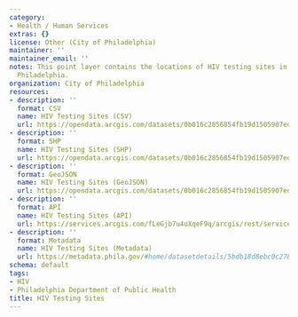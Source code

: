 ```yaml
---
category:
- Health / Human Services
extras: {}
license: Other (City of Philadelphia)
maintainer: ''
maintainer_email: ''
notes: This point layer contains the locations of HIV testing sites in the City of
  Philadelphia.
organization: City of Philadelphia
resources:
- description: ''
  format: CSV
  name: HIV Testing Sites (CSV)
  url: https://opendata.arcgis.com/datasets/0b016c2856854fb19d1505907eda190e_0.csv
- description: ''
  format: SHP
  name: HIV Testing Sites (SHP)
  url: https://opendata.arcgis.com/datasets/0b016c2856854fb19d1505907eda190e_0.zip
- description: ''
  format: GeoJSON
  name: HIV Testing Sites (GeoJSON)
  url: https://opendata.arcgis.com/datasets/0b016c2856854fb19d1505907eda190e_0.geojson
- description: ''
  format: API
  name: HIV Testing Sites (API)
  url: https://services.arcgis.com/fLeGjb7u4uXqeF9q/arcgis/rest/services/HIV_TESTING_SITES/FeatureServer/0/query?outFields=*&where=1%3D1
- description: ''
  format: Metadata
  name: HIV Testing Sites (Metadata)
  url: https://metadata.phila.gov/#home/datasetdetails/5bdb18d8ebc0c27822442a83/representationdetails/5bdb18d9ebc0c27822442a8a/
schema: default
tags:
- HIV
- Philadelphia Department of Public Health
title: HIV Testing Sites
---
```

